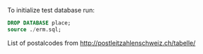 To initialize test database run:
``` sql
DROP DATABASE place;
source ./erm.sql;
```

List of postalcodes from http://postleitzahlenschweiz.ch/tabelle/

